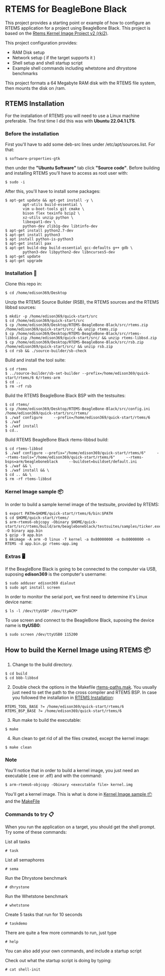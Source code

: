 # RTEMS for BeagleBone Black

This project provides a starting point or example of how to configure an RTEMS application for a project using BeagleBone Black. This project is based on the [Rtems Kernel Image Project v2 (rki2)](https://github.com/alanc98/rki2).

This project configuration provides:

- RAM Disk setup
- Network setup ( if the target supports it )
- Shell setup and shell startup script
- Example shell commands including whetstone and dhrystone benchmarks

This project formats a 64 Megabyte RAM disk with the RTEMS file system, then mounts the disk on /ram.

## RTEMS Installation
For the installation of RTEMS you will need to use a Linux machine preferable. The first time I did this was with **Ubuntu 22.04.1 LTS**.

### Before the installation
First you'll have to add some deb-src lines under /etc/apt/sources.list. For that:
```
$ software-properties-gtk
```
then under the **"Ubuntu Software"** tab click **"Source code"**. Before building and installing RTEMS you'll have to access as root user with:
```
$ sudo -i
```
After this, you'll have to install some packages:
```
$ apt-get update && apt-get install -y \
		apt-utils build-essential \
		vim u-boot-tools git cmake \
		bison flex texinfo bzip2 \
		xz-utils unzip python \
		libexpat1-dev \
		python-dev zlib1g-dev libtinfo-dev
$ apt-get install python2.7-dev
$ apt-get install python3
$ apt install python-is-python3
$ apt-get install pax
$ apt-get build-dep build-essential gcc-defaults g++ gdb \
		python3-dev libpython2-dev libncurses5-dev
$ apt-get update
$ apt-get upgrade
```

### Installation 🔧
Clone this repo in:
```
$ cd /home/edison369/Desktop
```
Unzip the RTEMS Source Builder (RSB), the RTEMS sources and the RTEMS libbsd sources:
```
$ mkdir -p /home/edison369/quick-start/src
$ cd /home/edison369/quick-start/src
$ cp /home/edison369/Desktop/RTEMS-BeagleBone-Black/src/rtems.zip /home/edison369/quick-start/src/ && unzip rtems.zip
$ cp /home/edison369/Desktop/RTEMS-BeagleBone-Black/src/rtems-libbsd.zip /home/edison369/quick-start/src/ && unzip rtems-libbsd.zip
$ cp /home/edison369/Desktop/RTEMS-BeagleBone-Black/src/rsb.zip /home/edison369/quick-start/src/ && unzip rsb.zip
$ cd rsb && ./source-builder/sb-check
```
Build and install the tool suite:
```
$ cd rtems
$ ../source-builder/sb-set-builder --prefix=/home/edison369/quick-start/rtems/6 6/rtems-arm
$ cd ..
$ rm -rf rsb
```
Build the RTEMS BeagleBone Black BSP with the testsuites:
```
$ cd rtems/
$ cp /home/edison369/Desktop/RTEMS-BeagleBone-Black/src/config.ini /home/edison369/quick-start/src/rtems/
$ ./waf configure     --prefix=/home/edison369/quick-start/rtems/6
$ ./waf
$ ./waf install
$ cd..
```
Build RTEMS BeagleBone Black rtems-libbsd build:
```
$ cd rtems-libbsd
$ ./waf configure --prefix="/home/edison369/quick-start/rtems/6"     --rtems-tools="/home/edison369/quick-start/rtems/6"     --rtems-bsps=arm/beagleboneblack     --buildset=buildset/default.ini
$ ./waf && \
$ ./waf install && \
$ cd .. && \
$ rm -rf rtems-libbsd
```
### Kernel Image sample 📦
In order to build a sample kernel image of the testsuite, provided by RTEMS:
```
$ export PATH=$HOME/quick-start/rtems/6/bin:$PATH
$ cd $HOME/quick-start/rtems/
$ arm-rtems6-objcopy -Obinary $HOME/quick-start/src/rtems/build/arm/beagleboneblack/testsuites/samples/ticker.exe -O binary app.bin
$ gzip -9 app.bin
$ mkimage -A arm -O linux -T kernel -a 0x80000000 -e 0x80000000 -n RTEMS -d app.bin.gz rtems-app.img
```
### Extras 🖥️
If the BeagleBone Black is going to be connected to the computer via USB, suposing **edison369** is the computer's username:
```
$ sudo adduser edison369 dialout
$ sudo apt install screen
```
	
In order to monitor the serial port, we first need to determine it's Linux device name:
```
$ ls -l /dev/ttyUSB* /dev/ttyACM*
```
	
To use screen and connect to the BeagleBone Black, suposing the device name is **ttyUSB0**:
```
$ sudo screen /dev/ttyUSB0 115200
```

## How to build the Kernel Image using RTEMS 📦
1. Change to the build directory.
```
$ cd build
$ cd bbb-libbsd
```

2. Double check the options in the Makefile [rtems-paths.mak](https://github.com/edison369/RTEMS-BeagleBone-Black/blob/main/build/rtems-paths.mak). You usually just need to set the path to the cross compiler and RTEMS BSP. In case you followed the installation in [RTEMS Installation](<#rtems-installation>):
```
RTEMS_TOOL_BASE ?= /home/edison369/quick-start/rtems/6
RTEMS_BSP_BASE ?= /home/edison369/quick-start/rtems/6
```

3. Run make to build the executable:
```
$ make 
```

4. Run clean to get rid of all the files created, except the kernel image:
```
$ make clean
```

### Note
You'll notice that in order to build a kernel image, you just need an executable (.exe or .elf) and with the command:
```
$ arm-rtems6-objcopy -Obinary <executable file> kernel.img 
```
You'll get a kernel image. This is what is done in [Kernel Image sample 📦](<#kernel-image-sample->) and the [MakeFile](https://github.com/edison369/RTEMS-BeagleBone-Black/blob/main/build/rpi2/Makefile)

### Commands to try 📋
When you run the application on a target, you should get the shell prompt. Try some of these commands:

List all tasks
```
# task
```

List all semaphores
```
# sema
```

Run the Dhrystone benchmark
```
# dhrystone
```

Run the Whetstone benchmark
```
# whetstone
```

Create 5 tasks that run for 10 seconds
```
# taskdemo
```

There are quite a few more commands to run, just type
```
# help
```

You can also add your own commands, and include a startup script 

Check out what the startup script is doing by typing:
```
# cat shell-init
```
